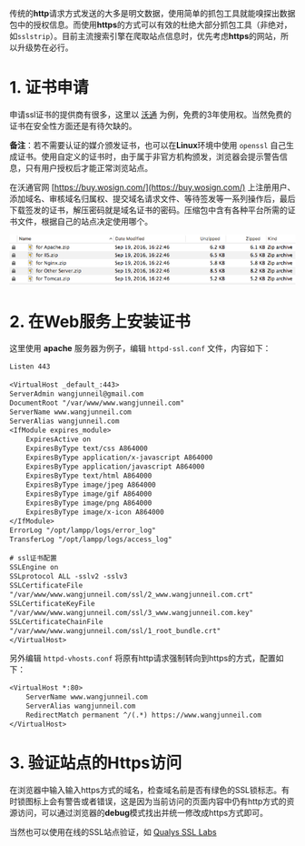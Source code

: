 传统的**http**请求方式发送的大多是明文数据，使用简单的抓包工具就能嗅探出数据包中的授权信息。而使用**https**的方式可以有效的杜绝大部分抓包工具（非绝对，如`sslstrip`）。目前主流搜索引擎在爬取站点信息时，优先考虑**https**的网站，所以升级势在必行。

# 1. 证书申请

申请ssl证书的提供商有很多，这里以 [沃通](https://buy.wosign.com/) 为例，免费的3年使用权。当然免费的证书在安全性方面还是有待欠缺的。

**备注**：若不需要认证的媒介颁发证书，也可以在**Linux**环境中使用 `openssl` 自己生成证书。使用自定义的证书时，由于属于非官方机构颁发，浏览器会提示警告信息，只有用户授权后才能正常浏览站点。

在沃通官网 [https://buy.wosign.com/](https://buy.wosign.com/) 上注册用户、添加域名、审核域名归属权、提交域名请求文件、等待签发等一系列操作后，最后下载签发的证书，解压密码就是域名证书的密码。压缩包中含有各种平台所需的证书文件，根据自己的站点决定使用哪个。

<img src="../images/ssl_sert.png"/>

# 2. 在Web服务上安装证书

这里使用 **apache** 服务器为例子，编辑 `httpd-ssl.conf` 文件，内容如下：

```
Listen 443
 
<VirtualHost _default_:443>
ServerAdmin wangjunneil@gmail.com
DocumentRoot "/var/www/www.wangjunneil.com"
ServerName www.wangjunneil.com
ServerAlias wangjunneil.com
<IfModule expires_module>
    ExpiresActive on
    ExpiresByType text/css A864000
    ExpiresByType application/x-javascript A864000
    ExpiresByType application/javascript A864000
    ExpiresByType text/html A864000
    ExpiresByType image/jpeg A864000
    ExpiresByType image/gif A864000
    ExpiresByType image/png A864000
    ExpiresByType image/x-icon A864000
</IfModule>
ErrorLog "/opt/lampp/logs/error_log"
TransferLog "/opt/lampp/logs/access_log"
 
# ssl证书配置
SSLEngine on
SSLprotocol ALL -sslv2 -sslv3
SSLCertificateFile "/var/www/www.wangjunneil.com/ssl/2_www.wangjunneil.com.crt"
SSLCertificateKeyFile "/var/www/www.wangjunneil.com/ssl/3_www.wangjunneil.com.key"
SSLCertificateChainFile "/var/www/www.wangjunneil.com/ssl/1_root_bundle.crt"
</VirtualHost>
```

另外编辑 `httpd-vhosts.conf` 将原有http请求强制转向到https的方式，配置如下：

```
<VirtualHost *:80>
    ServerName www.wangjunneil.com
    ServerAlias wangjunneil.com
    RedirectMatch permanent ^/(.*) https://www.wangjunneil.com
</VirtualHost>
```

# 3. 验证站点的Https访问

在浏览器中输入输入https方式的域名，检查域名前是否有绿色的SSL锁标志。有时锁图标上会有警告或者错误，这是因为当前访问的页面内容中仍有http方式的资源访问，可以通过浏览器的**debug**模式找出并统一修改成https方式即可。

当然也可以使用在线的SSL站点验证，如 [Qualys SSL Labs](https://www.ssllabs.com/ssltest/)
